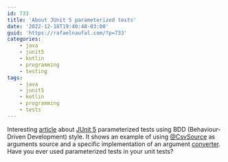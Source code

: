```yaml
---
id: 733
title: 'About JUnit 5 parameterized tests'
date: '2022-12-18T19:40:48-03:00'
guid: 'https://rafaelnaufal.com/?p=733'
categories:
    - java
    - junit5
    - kotlin
    - programming
    - testing
tags:
    - java
    - junit5
    - kotlin
    - programming
    - tests
---
```


Interesting [article](https://medium.com/javarevisited/unleash-the-true-potential-of-junit5-and-b-d-d-f4ae4ff90048) about [JUnit 5](https://junit.org/junit5/docs/current/user-guide/) parameterized tests using BDD (Behaviour-Driven Development) style. It shows an example of using [@CsvSource](https://junit.org/junit5/docs/current/user-guide/#writing-tests-parameterized-tests-sources-CsvSource) as arguments source and a specific implementation of an argument [converter](https://junit.org/junit5/docs/current/user-guide/#writing-tests-parameterized-tests-argument-conversion-explicit). Have you ever used parameterized tests in your unit tests?